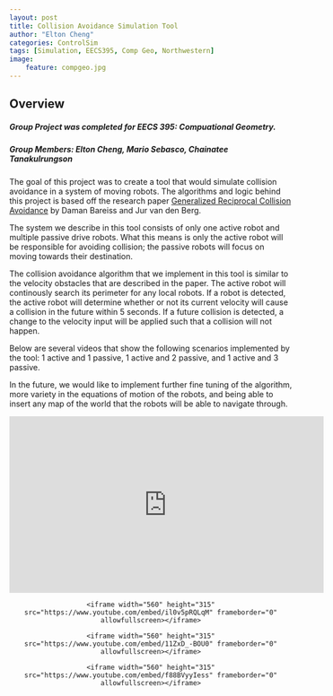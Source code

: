 ```yaml
---
layout: post
title: Collision Avoidance Simulation Tool
author: "Elton Cheng"
categories: ControlSim
tags: [Simulation, EECS395, Comp Geo, Northwestern]
image: 
    feature: compgeo.jpg
---
```


## Overview

##### Group Project was completed for EECS 395: Compuational Geometry.

##### Group Members: Elton Cheng, Mario Sebasco, Chainatee Tanakulrungson

The goal of this project was to create a tool that would simulate collision avoidance in a system of moving robots. The algorithms and logic behind this project is based off the research paper [Generalized Reciprocal Collision Avoidance] by Daman Bareiss and Jur van den Berg.

The system we describe in this tool consists of only one active robot and multiple passive drive robots. What this means is only the active robot will be responsible for avoiding collision; the passive robots will focus on moving towards their destination.

The collision avoidance algorithm that we implement in this tool is similar to the velocity obstacles that are described in the paper. The active robot will continously search its perimeter for any local robots. If a robot is detected, the active robot will determine whether or not its current velocity will cause a collision in the future within 5 seconds. If a future collision is detected, a change to the velocity input will be applied such that a collision will not happen.

Below are several videos that show the following scenarios implemented by the tool: 1 active and 1 passive, 1 active and 2 passive, and 1 active and 3 passive.

In the future, we would like to implement further fine tuning of the algorithm, more variety in the equations of motion of the robots, and being able to insert any map of the world that the robots will be able to navigate through.


<div align="center">
    <iframe width="560" height="315" src="https://www.youtube.com/embed/FTm0ED6ZIZA" frameborder="0" allowfullscreen></iframe> 

    <iframe width="560" height="315" src="https://www.youtube.com/embed/il0v5pRQLqM" frameborder="0" allowfullscreen></iframe>
    
    <iframe width="560" height="315" src="https://www.youtube.com/embed/11ZxD_-BOU0" frameborder="0" allowfullscreen></iframe>
    
    <iframe width="560" height="315" src="https://www.youtube.com/embed/f88BVyyIess" frameborder="0" allowfullscreen></iframe>
</div>

[Generalized Reciprocal Collision Avoidance]:<http://arl.cs.utah.edu/pubs/IJRR2015.pdf>


